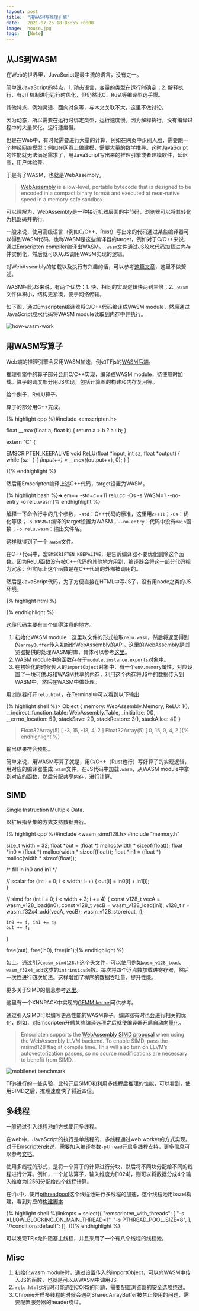 ```yaml
---
layout: post
title:  "用WASM写推理引擎"
date:   2021-07-25 18:05:55 +0800
image:  house.jpg
tags:   [Note]
---
```


## 从JS到WASM

在Web的世界里，JavaScript是最主流的语言，没有之一。

简单说JavaScript的特点，1. 动态语言，变量的类型在运行时确定；2. 解释执行，有JIT机制进行运行时优化，但仍然比C、Rust等编译型选手慢。

其他特点，例如灵活、面向对象等，与本文关联不大，这里不做讨论。

因为动态，所以需要在运行时绑定类型，运行速度慢。因为解释执行，没有编译过程中的大量优化，运行速度慢。

但是在Web中，有时候需要进行大量的计算，例如在网页中识别人脸，需要跑一个神经网络模型；例如在网页上做建模，需要大量的数学推导。这时JavaScript的性能就无法满足需求了，用JavaScript写出来的推理引擎或者建模软件，延迟高，用户体验差。

于是有了WASM，也就是WebAssembly。

> [WebAssembly](https://webassembly.github.io/) is a low-level, portable bytecode that is designed to be encoded in a compact binary  format and executed at near-native speed in a memory-safe sandbox.

可以理解为，WebAssembly是一种接近机器层面的字节码，浏览器可以将其转化为机器码并执行。

一般来说，使用高级语言（例如C/C++、Rust）写出来的代码通过某些编译器可以得到WASM代码，也称WASM是这些编译器的target，例如对于C/C++来说，通过Emscripten compiler编译出WASM。`.wasm`文件通过JS胶水代码加载进内存并实例化，然后就可以从JS调用WASM实现的逻辑。

对WebAssembly的加载以及执行有兴趣的话，可以参考[这篇文章](https://segmentfault.com/a/1190000040737725)，这里不做赘述。

WASM相比JS来说，有两个优势：1. 快，相同的实现逻辑快两到三倍；2. `.wasm`文件体积小，结构更紧凑，便于网络传输。

如下图，通过Emscripten编译器将C/C++代码编译成WASM module，然后通过JavaScript胶水代码将WASM module读取到内存中并执行。

![how-wasm-work](/img/how-wasm-works.png) 

## 用WASM写算子

Web端的推理引擎会采用WASM加速，例如TFjs的[WASM后端](https://github.com/tensorflow/tfjs/tree/master/tfjs-backend-wasm)。

推理引擎中的算子部分会用C/C++实现，编译成WASM module，待使用时加载。算子的调度部分用JS实现，包括计算图的构建和内存复用等。

给个例子，ReLU算子。

算子的部分用C++完成。

{% highlight cpp %}#include <emscripten.h>

float __max(float a, float b) {
    return a > b ? a : b;
}

extern "C" {

EMSCRIPTEN_KEEPALIVE
void ReLU(float *input, int sz, float *output) {
    while (sz--) {
        *(input++) = __max(*(output++), 0);
    }
}

}{% endhighlight %}

然后用Emscripten编译上述C++代码，target设置为WASM。

{% highlight bash %}➜ em++ -std=c++11 relu.cc -Os -s WASM=1 --no-entry -o relu.wasm{% endhighlight %}

解释一下命令行中的几个参数，`-std`：C++代码的标准，这里用`c++11`；`-Os`：优化等级；`-s WASM=1`编译的target设置为WASM；`--no-entry`：代码中没有`main`函数；`-o relu.wasm`：输出文件名。

这样就得到了一个`.wasm`文件。

在C++代码中，宏`EMSCRIPTEN_KEEPALIVE`，是告诉编译器不要优化删除这个函数。因为ReLU函数没有被C++代码的其他地方用到，编译器会将这一部分代码视为冗余，但实际上这个函数是在C++代码的外部被调用的。

然后是JavaScript代码，为了方便直接在HTML中写JS了，没有用node之类的JS环境。

{% highlight html %}<!-- relu.html -->
<script>
    const importObject = {
        module: {},
        env: {
          memory: new WebAssembly.Memory({ initial: 256, maximum: 32768, shared: true }),
        }
    };

    fetch('relu.wasm').then(response =>
        response.arrayBuffer()
    ).then(bytes =>
        WebAssembly.instantiate(bytes, importObject)
    ).then(results => {
        console.log(results.instance.exports)
        const ReLU = results.instance.exports.ReLU
        const memory = results.instance.exports.memory

        const sz = 5
        const input = new Float32Array(memory.buffer, 0, sz)
        input.set([-3, 15, -18, 4, 2])
        console.log(input)

        const output = new Float32Array(memory.buffer, 0, sz)
        ReLU(input.byteOffset, sz, output.byteOffset)

        console.log(output)
    });
</script>{% endhighlight %}

这段代码主要有三个值得注意的地方。

1. 初始化WASM module：这里以文件的形式拉取`relu.wasm`，然后将返回得到的`arrayBuffer`传入初始化WebAssembly的API。这里的WebAssembly是浏览器提供的处理WASM的库，具体可以参考[这里](https://developer.mozilla.org/zh-CN/docs/WebAssembly/Loading_and_running)。
2. WASM module中的函数存在于`module.instance.exports`对象中。
3. 在初始化的时候传入的`importObject`对象中，有一个`env.memory`属性，对应设置了一块可供JS和WASM共享的内存，利用这个内存将JS中的数据传入到WASM中，然后在WASM中做处理。

用浏览器打开`relu.html`，在Terminal中可以看到以下输出

{% highlight shell %}> Object { memory: WebAssembly.Memory, ReLU: 1(), __indirect_function_table: WebAssembly.Table, _initialize: 0(), __errno_location: 5(), stackSave: 2(), stackRestore: 3(), stackAlloc: 4() }
> Float32Array(5) [ -3, 15, -18, 4, 2 ]
> Float32Array(5) [ 0, 15, 0, 4, 2 ]{% endhighlight %}

输出结果符合预期。

简单来说，用WASM写算子就是，用C/C++（Rust也行）写好算子的实现逻辑，用对应的编译器生成`.wasm`文件，在JS代码中加载`.wasm`，从WASM module中拿到对应的函数，然后分配共享内存，进行计算。

## SIMD

Single Instruction Multiple Data.

以扩展指令集的方式支持数据并行。

{% highlight cpp %}#include <wasm_simd128.h>
#include "memory.h"

size_t width = 32;
float *out = (float *) malloc(width * sizeof(float));
float *in0 = (float *) malloc(width * sizeof(float));
float *in1 = (float *) malloc(width * sizeof(float));

/* fill in in0 and in1 */

// scalar
for (int i = 0; i < width; i++) {
	out[i] = in0[i] + in1[i];  
}

// simd
for (int i = 0; i < width + 3; i += 4) {
    const v128_t vecA = wasm_v128_load(in0);
    const v128_t vecB = wasm_v128_load(in1);
    v128_t r = wasm_f32x4_add(vecA, vecB);
    wasm_v128_store(out, r);
    
    in0 += 4, in1 += 4;
    out += 4;
}

free(out), free(in0), free(in1);{% endhighlight %}

如上，通过引入`wasm_simd128.h`这个头文件，可以使用例如`wasm_v128_load`、`wasm_f32x4_add`这类的`intrinsics`函数。每次将四个浮点数加载进寄存器，然后一次性进行四次加法。这样增加了程序的数据吞吐量，提升性能。

更多关于SIMD的信息参考[这里](https://emscripten.org/docs/porting/simd.html)。

这里有一个XNNPACK中实现的[GEMM kernel](https://github.com/google/XNNPACK/blob/0bf8afaa43601ab37407f262c90ec3c02436a600/src/f32-gemm/gen/1x8s4-minmax-wasmsimd-arm.c)可供参考。

通过引入SIMD可以编写更高性能的WASM算子。编译器有时也会进行相关的优化，例如，对Emscripten开启某些编译选项之后就使编译器开启自动向量化。

> Emscripten supports the [WebAssembly SIMD proposal](https://github.com/webassembly/simd/) when using the WebAssembly LLVM backend. To enable SIMD, pass the  -msimd128 flag at compile time. This will also turn on LLVM’s  autovectorization passes, so no source modifications are necessary to  benefit from SIMD.

![mobilenet benchmark](/img/mobilenet-v2-bench.png)

TFjs进行的一些实验，比较开启SIMD和利用多线程后推理的性能，可以看到，使用SIMD之后，推理速度快了将近四倍。

## 多线程

一般通过引入线程池的方式使用多线程。

在web中，JavaScript的执行是单线程的，多线程通过web worker的方式实现。对于Emscripten来说，需要加入编译参数`-pthread`开启多线程支持，更多信息可以参考[文档](https://emscripten.org/docs/porting/pthreads.html)。

使用多线程的形式，是将一个算子的计算进行分块，然后将不同块分配给不同的线程进行计算。例如，一个加法算子，输入维度为[1024]，则可以将数据分成4个输入维度为[256]分配给四个线程计算。

在tfjs中，使用[pthreadpool](https://emscripten.org/docs/porting/pthreads.html)这个线程池进行多线程的加速，这个线程池用bazel构建，看到对应的[构建脚本](https://github.com/Maratyszcza/pthreadpool/blob/master/BUILD.bazel)

{% highlight shell %}linkopts = select({
        ":emscripten_with_threads": [
            "-s ALLOW_BLOCKING_ON_MAIN_THREAD=1",
            "-s PTHREAD_POOL_SIZE=8",
        ],
        "//conditions:default": [],
    }){% endhighlight %}

可以发现TFjs允许阻塞主线程，并且采用了一个有八个线程的线程池。

## Misc

1. 初始化wasm module时，通过设置传入的importObject，可以向WASM中传入JS的函数，也就是可以从WASM中调用JS。
2. `relu.html`运行时可能遇到CORS的问题，需要配置浏览器的安全选项绕过。
3. Chrome开启多线程的时候会遇到SharedArrayBuffer被禁止使用的问题，需要配置服务器的header绕过。
